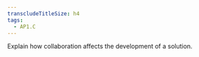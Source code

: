 ```yaml
---
transcludeTitleSize: h4
tags:
  - AP1.C
---
```

Explain how collaboration affects the development of a solution.